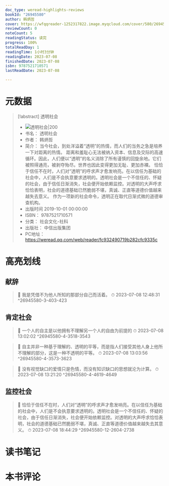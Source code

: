 ```yaml
---
doc_type: weread-highlights-reviews
bookId: "26945580"
author: 韩炳哲
cover: https://wfqqreader-1252317822.image.myqcloud.com/cover/580/26945580/t7_26945580.jpg
reviewCount: 0
noteCount: 5
readingStatus: 读完
progress: 100%
totalReadDay: 1
readingTime: 1小时3分钟
readingDate: 2023-07-08
finishedDate: 2023-07-08
isbn: 9787521710571
lastReadDate: 2023-07-08

---
```

# 元数据
> [!abstract] 透明社会
> - ![ 透明社会|200](https://wfqqreader-1252317822.image.myqcloud.com/cover/580/26945580/t7_26945580.jpg)
> - 书名： 透明社会
> - 作者： 韩炳哲
> - 简介： 当今社会，到处洋溢着“透明”的热情，而人们的当务之急是培养一下对距离的热情。 距离和羞耻心无法被纳入资本、信息及交际的高速循环。因此，人们便以“透明”的名义消除了所有谨慎的回旋余地。它们被照得通亮，被剥夺殆尽。世界也因此变得更加无耻、更加赤裸。 恰恰于信任不在时，人们对“透明”的呼求声才愈发响亮。在以信任为基础的社会中，人们是不会执意要求透明的。透明社会是一个不信任的、怀疑的社会，由于信任日渐消失，社会便开始依赖监控。对透明的大声呼求恰恰表明，社会的道德基础已然脆弱不堪，真诚、正直等道德价值越来越失去意义。 作为一项新的社会命令，透明正在取代日渐式微的道德审查机构。
> - 出版时间 2019-10-01 00:00:00
> - ISBN： 9787521710571
> - 分类： 社会文化-社科
> - 出版社： 中信出版集团
> - PC地址：https://weread.qq.com/web/reader/fc932490719b282cfc9335c

# 高亮划线

## 献辞

> 📌 我是凭借不为他人所知的那部分自己而活着。 
> ⏱ 2023-07-08 12:48:31 ^26945580-3-403-423

## 肯定社会

> 📌 一个人的自主是以他拥有不理解另一个人的自由为前提的 
> ⏱ 2023-07-08 13:02:02 ^26945580-4-3518-3543

> 📌 自主并非一种基于理解的、透明的平等，而是指人们接受其他人身上他所不理解的部分，这是一种不透明的平等。 
> ⏱ 2023-07-08 13:03:56 ^26945580-4-3573-3623

> 📌 没有视觉缺口的爱情只是色情，而没有知识缺口的思想就沦为计算。 
> ⏱ 2023-07-08 13:21:20 ^26945580-4-4619-4649

## 监控社会

> 📌 恰恰于信任不在时，人们对“透明”的呼求声才愈发响亮。在以信任为基础的社会中，人们是不会执意要求透明的。透明社会是一个不信任的、怀疑的社会，由于信任日渐消失，社会便开始依赖监控。对透明的大声呼求恰恰表明，社会的道德基础已然脆弱不堪，真诚、正直等道德价值越来越失去其意义。 
> ⏱ 2023-07-08 18:44:29 ^26945580-12-2604-2738

# 读书笔记

# 本书评论
